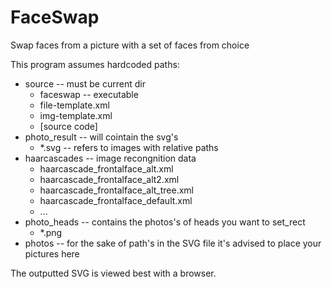# FaceSwap
Swap faces from a picture with a set of faces from choice


This program assumes hardcoded paths:
- source -- must be current dir
    - faceswap -- executable
    - file-template.xml
    - img-template.xml
    - [source code]
- photo_result -- will cointain the svg's
    - *.svg -- refers to images with relative paths
- haarcascades -- image recongnition data
    - haarcascade_frontalface_alt.xml
    - haarcascade_frontalface_alt2.xml
    - haarcascade_frontalface_alt_tree.xml
    - haarcascade_frontalface_default.xml
    - ...
- photo_heads -- contains the photos's of heads you want to set_rect
    - *.png
- photos -- for the sake of path's in the SVG file it's advised to place your pictures here

The outputted SVG is viewed best with a browser.
